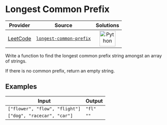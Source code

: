 # Longest Common Prefix

<!-- INFO TABLE BEGIN -->

| Provider                                        | Source                                                                         | Solutions                                                                                                                                        |
| :---------------------------------------------: | :----------------------------------------------------------------------------: | :----------------------------------------------------------------------------------------------------------------------------------------------: |
| [LeetCode](../../../docs/providers/LeetCode.md) | [`longest-common-prefix`](https://leetcode.com/problems/longest-common-prefix) | [<img src="https://res.cloudinary.com/rascaltwo/image/upload/v1631924087/python_xzdlti.svg" alt="Python" title="Python" width="50" />](solve.py) |

<!-- INFO TABLE END -->

Write a function to find the longest common prefix string amongst an array of strings.

If there is no common prefix, return an empty string.

## Examples

| Input                          | Output |
| ------------------------------ | ------ |
| `["flower", "flow", "flight"]` | `"fl"` |
| `["dog", "racecar", "car"]`    | `""`   |
